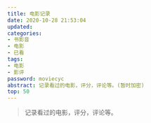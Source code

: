 ```yaml
---
title: 电影记录
date: 2020-10-28 21:53:04
updated: 
categories:
- 书影音
- 电影
- 已看
tags: 
- 电影
- 影评
password: moviecyc
abstract: 记录看过的电影，评分，评论等。(暂时加密)
top: 50
---
```

>记录看过的电影，评分，评论等。

<!--less-->

